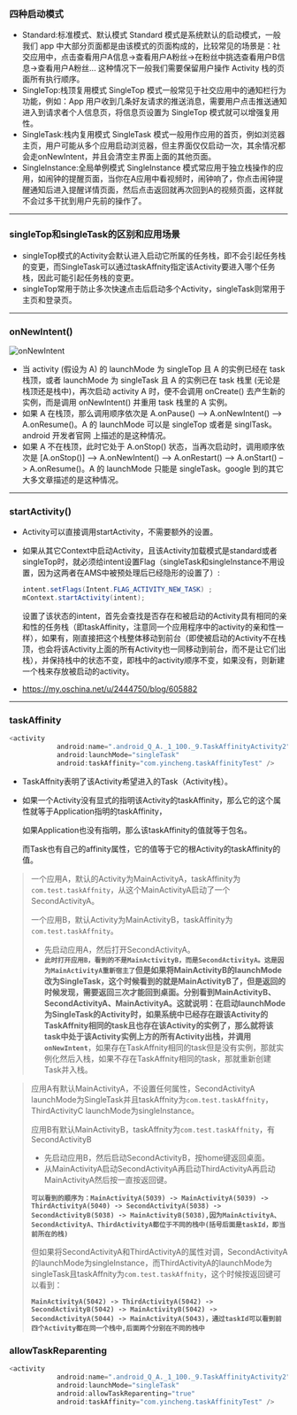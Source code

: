 ### 四种启动模式

- Standard:标准模式、默认模式
  Standard 模式是系统默认的启动模式，一般我们 app 中大部分页面都是由该模式的页面构成的，比较常见的场景是：社交应用中，点击查看用户A信息->查看用户A粉丝->在粉丝中挑选查看用户B信息->查看用户A粉丝... 这种情况下一般我们需要保留用户操作 Activity 栈的页面所有执行顺序。
- SingleTop:栈顶复用模式
  SingleTop 模式一般常见于社交应用中的通知栏行为功能，例如：App 用户收到几条好友请求的推送消息，需要用户点击推送通知进入到请求者个人信息页，将信息页设置为 SingleTop 模式就可以增强复用性。
- SingleTask:栈内复用模式
  SingleTask 模式一般用作应用的首页，例如浏览器主页，用户可能从多个应用启动浏览器，但主界面仅仅启动一次，其余情况都会走onNewIntent，并且会清空主界面上面的其他页面。
- SingleInstance:全局单例模式
  SingleInstance 模式常应用于独立栈操作的应用，如闹钟的提醒页面，当你在A应用中看视频时，闹钟响了，你点击闹钟提醒通知后进入提醒详情页面，然后点击返回就再次回到A的视频页面，这样就不会过多干扰到用户先前的操作了。
---
### singleTop和singleTask的区别和应用场景

- singleTop模式的Activity会默认进入启动它所属的任务栈，即不会引起任务栈的变更，而SingleTask可以通过taskAffnity指定该Activity要进入哪个任务栈，因此可能引起任务栈的变更。
- singleTop常用于防止多次快速点击后启动多个Activity，singleTask则常用于主页和登录页。

---

### onNewIntent()

![onNewIntent](C:\Projects\TinyTank\app\src\main\assets\QAndA\1-100\img\onNewIntent.png)

- 当 activity (假设为 A) 的 launchMode 为 singleTop 且 A 的实例已经在 task 栈顶，或者 launchMode 为 singleTask 且 A 的实例已在 task 栈里 (无论是栈顶还是栈中)，再次启动 activity A 时，便不会调用 onCreate() 去产生新的实例，而是调用 onNewIntent() 并重用 task 栈里的 A 实例。
- 如果 A 在栈顶，那么调用顺序依次是 A.onPause() –> A.onNewIntent() –> A.onResume()。A 的 launchMode 可以是 singleTop 或者是 singlTask。android 开发者官网 上描述的是这种情况。
- 如果 A 不在栈顶，此时它处于 A.onStop() 状态，当再次启动时，调用顺序依次是 [A.onStop()] –> A.onNewIntent() –> A.onRestart() –> A.onStart() –> A.onResume()。A 的 launchMode 只能是 singleTask。google 到的其它大多文章描述的是这种情况。

---

### startActivity()

  - Activity可以直接调用startActivity，不需要额外的设置。

- 如果从其它Context中启动Activity，且该Activity加载模式是standard或者singleTop时，就必须给intent设置Flag（singleTask和singleInstance不用设置，因为这两者在AMS中被预处理后已经隐形的设置了）:

  ```java
  intent.setFlags(Intent.FLAG_ACTIVITY_NEW_TASK) ; 
  mContext.startActivity(intent);
  ```

  设置了该状态的intent，首先会查找是否存在和被启动的Activity具有相同的亲和性的任务栈（即taskAffinity，注意同一个应用程序中的activity的亲和性一样），如果有，刚直接把这个栈整体移动到前台（即使被启动的Activity不在栈顶，也会将该Activity上面的所有Activity也一同移动到前台，而不是让它们出栈），并保持栈中的状态不变，即栈中的activity顺序不变，如果没有，则新建一个栈来存放被启动的activity。

-  https://my.oschina.net/u/2444750/blog/605882 

---

### taskAffinity

```java
<activity
            android:name=".android_Q_A._1_100._9.TaskAffinityActivity2"
            android:launchMode="singleTask"
            android:taskAffinity="com.yincheng.taskAffinityTest" />
```

- TaskAffnity表明了该Activity希望进入的Task（Activity栈）。

- 如果一个Activity没有显式的指明该Activity的taskAffinity，那么它的这个属性就等于Application指明的taskAffinity，

  如果Application也没有指明，那么该taskAffinity的值就等于包名。

  而Task也有自己的affinity属性，它的值等于它的根Activity的taskAffinity的值。

>一个应用A，默认的Activity为MainActivityA，taskAffinity为`com.test.taskAffnity`，从这个MainActivityA启动了一个SecondActivityA。
>
>一个应用B，默认Activity为MainActivityB，taskAffinity为`com.test.taskAffnity`。
>
>- 先启动应用A，然后打开SecondActivityA。
>- **`此时打开应用B，看到的不是MainActivityB，而是SecondActivityA。这是因为MainActivityA重新宿主了`**但是如果将MainActivityB的launchMode改为SingleTask，这个时候看到的就是MainActivityB了，但是返回的时候发现，需要返回三次才能回到桌面。分别看到MainActivityB、SecondActivityA、MainActivityA。这就说明：在启动launchMode为SingleTask的Activity时，如果系统中已经存在跟该Activity的TaskAffnity相同的task且也存在该Activity的实例了，那么就将该task中处于该Activity实例上方的所有Activity出栈，并调用**`onNewIntent`**，如果存在TaskAffnity相同的task但是没有实例，那就实例化然后入栈，如果不存在TaskAffnity相同的task，那就重新创建Task并入栈。

>应用A有默认MainActivityA，不设置任何属性，SecondActivityA launchMode为SingleTask并且taskAffnity为``com.test.taskAffnity``，ThirdActivityC launchMode为singleInstance。
>
>应用B有默认MainActivityB，taskAffnity为`com.test.taskAffnity`，有SecondActivityB
>
>- 先启动应用B，然后启动SecondActivityB，按home键返回桌面。
>- 从MainActivityA启动SecondActivityA再启动ThirdActivityA再启动MainActivityA然后按一直按返回键。
>
>**`可以看到的顺序为：MainActivityA(5039) -> MainActivityA(5039) -> ThirdActivityA(5040) -> SecondActivityA(5038) -> SecondActivityB(5038) -> MainActivityB(5038),因为MainActivityA、SecondActivityA、ThirdActivityA都位于不同的栈中(括号后面是taskId，即当前所在的栈)`**
>
>但如果将SecondActivityA和ThirdActivityA的属性对调，SecondActivityA 的launchMode为singleInstance，而ThirdActivityA的launchMode为singleTask且taskAffnity为`com.test.taskAffnity`，这个时候按返回键可以看到：
>
>**`MainActivityA(5042) -> ThirdActivityA(5042) -> SecondActivityB(5042) -> MainActivityB(5042) -> SecondActivityA(5044) -> MainActivityA(5043)，通过taskId可以看到前四个Activity都在同一个栈中,后面两个分别在不同的栈中`**

### allowTaskReparenting

```java
<activity
            android:name=".android_Q_A._1_100._9.TaskAffinityActivity2"
            android:launchMode="singleTask"
            android:allowTaskReparenting="true"
            android:taskAffinity="com.yincheng.taskAffinityTest" />
```